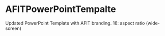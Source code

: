 # AFITPowerPointTempalte
Updated PowerPoint Template with AFIT branding. 16: aspect ratio (wide-screen)
